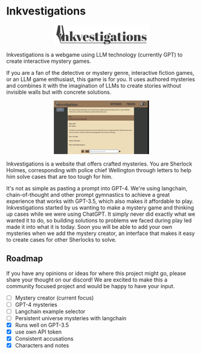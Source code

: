 # Inkvestigations
<p align="center">
  <img src="/assets/logo.png" width="50%" height="auto">
</p>


Inkvestigations is a webgame using LLM technology (currently GPT) to create interactive mystery games. 

If you are a fan of the detective or mystery genre, interactive fiction games, or an LLM game enthusiast, this game is for you. It uses authored mysteries and combines it with the imagination of LLMs to create stories without invisible walls but with concrete solutions.

<p align="center">
  <img src="/assets/showcase.gif" width="50%" height="auto">
</p>


Inkvestigations is a website that offers crafted mysteries. You are Sherlock Holmes, corresponding with police chief Wellington through letters to help him solve cases that are too tough for him.  

It's not as simple as pasting a prompt into GPT-4. We're using langchain, chain-of-thought and other prompt gymnastics to achieve a great experience that works with GPT-3.5, which also makes it affordable to play. Inkvestigations started by us wanting to make a mystery game and thinking up cases while we were using ChatGPT. It simply never did exactly what we wanted it to do, so building solutions to problems we faced during play led made it into what it is today. Soon you will be able to add your own mysteries when we add the mystery creator, an interface that makes it easy to create cases for other Sherlocks to solve.

## Roadmap
If you have any opinions or ideas for where this project might go, please share your thought on our discord! We are excited to make this a community focused project and would be happy to have your input.


- [ ] Mystery creator (current focus)
- [ ] GPT-4 mysteries
- [ ] Langchain example selector
- [ ] Persistent universe mysteries with langchain
- [x] Runs well on GPT-3.5
- [x] use own API token
- [x] Consistent accusations
- [x] Characters and notes
